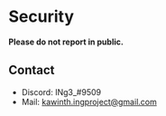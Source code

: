 # Security

**Please do not report in public.**

## Contact

- Discord: INg3_#9509
- Mail: <kawinth.ingproject@gmail.com>